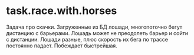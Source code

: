 # task.race.with.horses
Задача про скачки.
Загруженные из БД лошади, многопоточно бегут дистанцию с барьерами.
Лошадь может не преодолеть барьер и сойти с дистанции. Лошади разные, плюс скорость
их бега по трассе постоянно падает. Побеждает быстрейшая.
